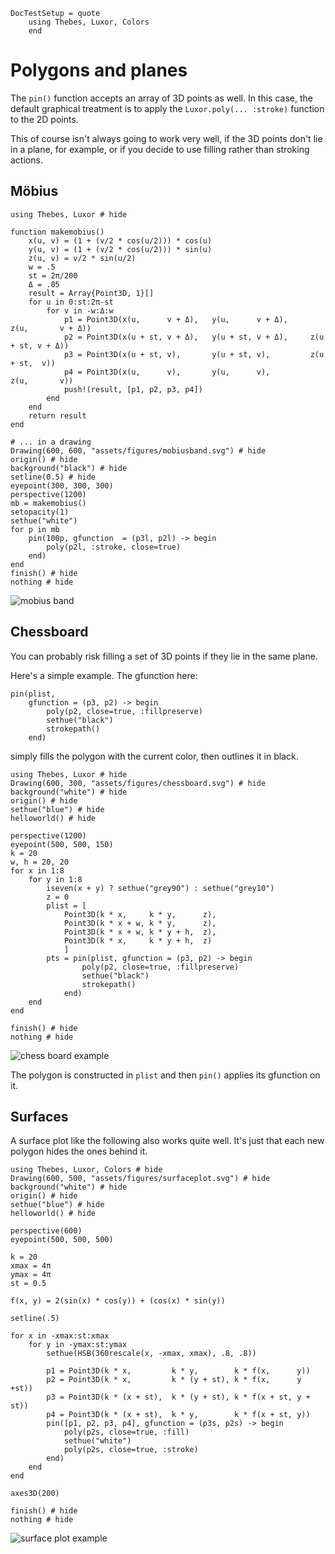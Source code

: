 ```@meta
DocTestSetup = quote
    using Thebes, Luxor, Colors
    end
```

# Polygons and planes

The `pin()` function accepts an array of 3D points as well. In this case, the default graphical treatment is to apply the `Luxor.poly(... :stroke)` function to the 2D points.

This of course isn't always going to work very well, if the 3D points don't lie in a plane, for example, or if you decide to use filling rather than stroking actions.

## Möbius

```@example
using Thebes, Luxor # hide

function makemobius()
    x(u, v) = (1 + (v/2 * cos(u/2))) * cos(u)
    y(u, v) = (1 + (v/2 * cos(u/2))) * sin(u)
    z(u, v) = v/2 * sin(u/2)
    w = .5
    st = 2π/200
    Δ = .05
    result = Array{Point3D, 1}[]
    for u in 0:st:2π-st
        for v in -w:Δ:w
            p1 = Point3D(x(u,      v + Δ),   y(u,      v + Δ),     z(u,       v + Δ))
            p2 = Point3D(x(u + st, v + Δ),   y(u + st, v + Δ),     z(u  + st, v + Δ))
            p3 = Point3D(x(u + st, v),       y(u + st, v),         z(u + st,  v))
            p4 = Point3D(x(u,      v),       y(u,      v),         z(u,       v))
            push!(result, [p1, p2, p3, p4])
        end
    end
    return result
end

# ... in a drawing
Drawing(600, 600, "assets/figures/mobiusband.svg") # hide
origin() # hide
background("black") # hide
setline(0.5) # hide
eyepoint(300, 300, 300)
perspective(1200)
mb = makemobius()
setopacity(1)
sethue("white")
for p in mb
    pin(100p, gfunction  = (p3l, p2l) -> begin
        poly(p2l, :stroke, close=true)
    end)
end
finish() # hide
nothing # hide
```

![mobius band](assets/figures/mobiusband.svg)


## Chessboard

You can probably risk filling a set of 3D points if they lie in the same plane.

Here's a simple example. The gfunction here:

```
pin(plist,
    gfunction = (p3, p2) -> begin
        poly(p2, close=true, :fillpreserve)
        sethue("black")
        strokepath()
    end)
```

simply fills the polygon with the current color, then outlines it in black.

```@example
using Thebes, Luxor # hide
Drawing(600, 300, "assets/figures/chessboard.svg") # hide
background("white") # hide
origin() # hide
sethue("blue") # hide
helloworld() # hide

perspective(1200)
eyepoint(500, 500, 150)
k = 20
w, h = 20, 20
for x in 1:8
    for y in 1:8
        iseven(x + y) ? sethue("grey90") : sethue("grey10")
        z = 0
        plist = [
            Point3D(k * x,     k * y,      z),
            Point3D(k * x + w, k * y,      z),
            Point3D(k * x + w, k * y + h,  z),
            Point3D(k * x,     k * y + h,  z)
            ]
        pts = pin(plist, gfunction = (p3, p2) -> begin
                poly(p2, close=true, :fillpreserve)
                sethue("black")
                strokepath()
            end)
    end
end

finish() # hide
nothing # hide
```

![chess board example](assets/figures/chessboard.svg)

The polygon is constructed in `plist` and then `pin()` applies its gfunction on it.

## Surfaces

A surface plot like the following also works quite well. It's just that each new polygon hides the ones behind it.

```@example
using Thebes, Luxor, Colors # hide
Drawing(600, 500, "assets/figures/surfaceplot.svg") # hide
background("white") # hide
origin() # hide
sethue("blue") # hide
helloworld() # hide

perspective(600)
eyepoint(500, 500, 500)

k = 20
xmax = 4π
ymax = 4π
st = 0.5

f(x, y) = 2(sin(x) * cos(y)) + (cos(x) * sin(y))

setline(.5)

for x in -xmax:st:xmax
    for y in -ymax:st:ymax
        sethue(HSB(360rescale(x, -xmax, xmax), .8, .8))

        p1 = Point3D(k * x,         k * y,        k * f(x,      y))
        p2 = Point3D(k * x,         k * (y + st), k * f(x,      y +st))
        p3 = Point3D(k * (x + st),  k * (y + st), k * f(x + st, y + st))
        p4 = Point3D(k * (x + st),  k * y,        k * f(x + st, y))
        pin([p1, p2, p3, p4], gfunction = (p3s, p2s) -> begin
            poly(p2s, close=true, :fill)
            sethue("white")
            poly(p2s, close=true, :stroke)
        end)
    end
end

axes3D(200)

finish() # hide
nothing # hide
```

![surface plot example](assets/figures/surfaceplot.svg)
